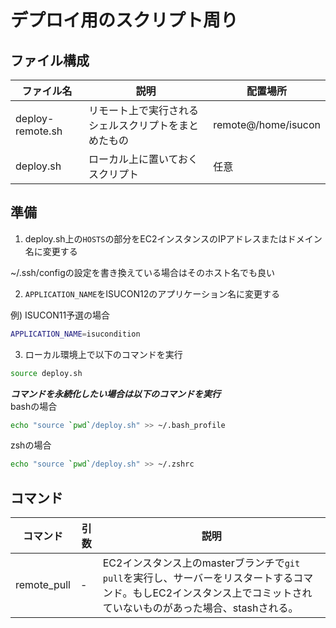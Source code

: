 # デプロイ用のスクリプト周り

## ファイル構成

ファイル名 | 説明 | 配置場所
--- | --- | ---
deploy-remote.sh | リモート上で実行されるシェルスクリプトをまとめたもの | remote@/home/isucon
deploy.sh | ローカル上に置いておくスクリプト | 任意

## 準備

1. deploy.sh上の`HOSTS`の部分をEC2インスタンスのIPアドレスまたはドメイン名に変更する  

~/.ssh/configの設定を書き換えている場合はそのホスト名でも良い  

2. `APPLICATION_NAME`をISUCON12のアプリケーション名に変更する  

例) ISUCON11予選の場合
```bash
APPLICATION_NAME=isucondition
```

3. ローカル環境上で以下のコマンドを実行  
```bash
source deploy.sh
```

***コマンドを永続化したい場合は以下のコマンドを実行***  
bashの場合
```bash
echo "source `pwd`/deploy.sh" >> ~/.bash_profile
```


zshの場合
```zsh
echo "source `pwd`/deploy.sh" >> ~/.zshrc
```

## コマンド

コマンド | 引数 | 説明
--- | --- | ---
remote_pull | - | EC2インスタンス上のmasterブランチで`git pull`を実行し、サーバーをリスタートするコマンド。もしEC2インスタンス上でコミットされていないものがあった場合、stashされる。
